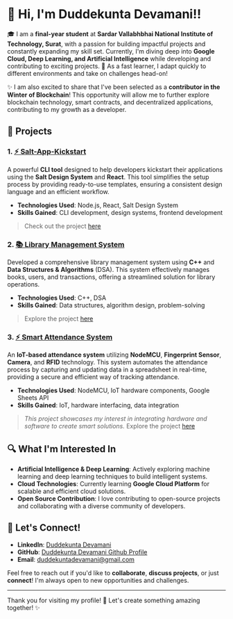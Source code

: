 # 👋 Hi, I'm Duddekunta Devamani!!

🎓 I am a **final-year student** at **Sardar Vallabhbhai National Institute of Technology, Surat**, with a passion for building impactful projects and constantly expanding my skill set. Currently, I'm diving deep into **Google Cloud, Deep Learning, and Artificial Intelligence** while developing and contributing to exciting projects. 🚀 As a fast learner, I adapt quickly to different environments and take on challenges head-on!

✨ I am also excited to share that I've been selected as a **contributor in the Winter of Blockchain**! This opportunity will allow me to further explore blockchain technology, smart contracts, and decentralized applications, contributing to my growth as a developer.

## 🌟 Projects

### 1. [⚡ Salt-App-Kickstart](https://github.com/Devamani11D/salt-app-kickstart)
A powerful **CLI tool** designed to help developers kickstart their applications using the **Salt Design System** and **React**. This tool simplifies the setup process by providing ready-to-use templates, ensuring a consistent design language and an efficient workflow.

- **Technologies Used**: Node.js, React, Salt Design System
- **Skills Gained**: CLI development, design systems, frontend development

>  Check out the project [here](https://github.com/Devamani11D/salt-app-kickstart) 

### 2. [📚 Library Management System](https://github.com/Devamani11D/library-management-system)
Developed a comprehensive library management system using **C++** and **Data Structures & Algorithms** (DSA). This system effectively manages books, users, and transactions, offering a streamlined solution for library operations.

- **Technologies Used**: C++, DSA
- **Skills Gained**: Data structures, algorithm design, problem-solving

>  Explore the project [here](https://github.com/Devamani11D/Library_Management_System)

### 3. [⚡ Smart Attendance System](https://github.com/Devamani11D/Smart-Attendance-System)
An **IoT-based attendance system** utilizing **NodeMCU**, **Fingerprint Sensor**, **Camera**, and **RFID** technology. This system automates the attendance process by capturing and updating data in a spreadsheet in real-time, providing a secure and efficient way of tracking attendance.

- **Technologies Used**: NodeMCU, IoT hardware components, Google Sheets API
- **Skills Gained**: IoT, hardware interfacing, data integration

>  *This project showcases my interest in integrating hardware and software to create smart solutions.*
>  Explore the project [here](https://github.com/Devamani11D/Smart-Attendance-System)


## 🔍 What I'm Interested In

- **Artificial Intelligence & Deep Learning**: Actively exploring machine learning and deep learning techniques to build intelligent systems.
- **Cloud Technologies**: Currently learning **Google Cloud Platform** for scalable and efficient cloud solutions.
- **Open Source Contribution**: I love contributing to open-source projects and collaborating with a diverse community of developers.

## 🤝 Let's Connect!

- **LinkedIn**: [Duddekunta Devamani](https://www.linkedin.com/ddevamani)
- **GitHub**: [Duddekunta Devamani Github Profile](https://github.com/Devamani11D)
- **Email**: [duddekuntadevamani@gmail.com](mailto:duddekuntadevamani@gmail.com)

Feel free to reach out if you'd like to **collaborate**, **discuss projects**, or just **connect**! I'm always open to new opportunities and challenges.

---

Thank you for visiting my profile! 🌟 Let's create something amazing together! ✨
